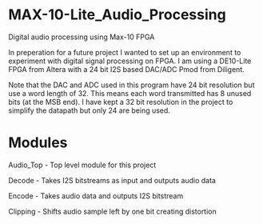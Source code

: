 # MAX-10-Lite_Audio_Processing
 Digital audio processing using Max-10 FPGA
 
 In preperation for a future project I wanted to set up an environment to experiment with digital signal processing on FPGA. I am using a DE10-Lite FPGA from Altera with a 24 bit I2S based DAC/ADC Pmod from Diligent.
 
 Note that the DAC and ADC used in this program have 24 bit resolution but use a word length of 32. This means each word transmitted has 8 unused bits (at the MSB end). I have kept a 32 bit resolution in the project to simplify the datapath but only 24 are being used.
 
 # Modules 
 
 Audio_Top - Top level module for this project 
 
 Decode - Takes I2S bitstreams as input and outputs audio data 
 
 Encode - Takes audio data and outputs I2S bitstream 
 
 Clipping - Shifts audio sample left by one bit creating distortion 
